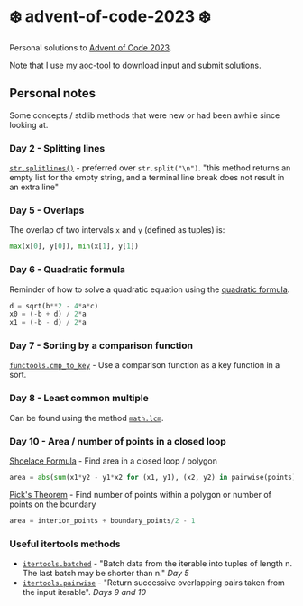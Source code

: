# ❄️ advent-of-code-2023 ❄️

Personal solutions to [Advent of Code 2023](https://adventofcode.com/2023).

Note that I use my [aoc-tool](https://github.com/wesbarnett/aoc-tool) to download input and submit solutions.

## Personal notes

Some concepts / stdlib methods that were new or had been awhile since looking at.

### Day 2 - Splitting lines

[`str.splitlines()`](https://docs.python.org/3/library/stdtypes.html#str.splitlines) - preferred over `str.split("\n")`. "this method returns an empty list for the empty string, and a terminal line break does not result in an extra line"

### Day 5 - Overlaps

The overlap of two intervals `x` and `y` (defined as tuples) is:

```python
max(x[0], y[0]), min(x[1], y[1])
```
 
### Day 6 - Quadratic formula

Reminder of how to solve a quadratic equation using the [quadratic formula](https://en.wikipedia.org/wiki/Quadratic_formula).

```python
d = sqrt(b**2 - 4*a*c)
x0 = (-b + d) / 2*a
x1 = (-b - d) / 2*a
```

### Day 7 - Sorting by a comparison function

[`functools.cmp_to_key`](https://docs.python.org/3/library/functools.html) - Use a comparison function as a key function in a sort.

### Day 8 - Least common multiple

Can be found using the method [`math.lcm`](https://docs.python.org/3/library/math.html#math.lcm).

### Day 10 - Area / number of points in a closed loop

[Shoelace Formula](https://en.wikipedia.org/wiki/Shoelace_formula) - Find area in a closed loop / polygon

```python
area = abs(sum(x1*y2 - y1*x2 for (x1, y1), (x2, y2) in pairwise(points)) / 2)
```

[Pick's Theorem](https://en.wikipedia.org/wiki/Pick's_theorem) - Find number of points within a polygon or number of points on the boundary

```python
area = interior_points + boundary_points/2 - 1
```

### Useful itertools methods

* [`itertools.batched`](https://docs.python.org/3/library/itertools.html#itertools.batched) - "Batch data from the iterable into tuples of length n. The last batch may be shorter than n." *Day 5*
* [`itertools.pairwise`](https://docs.python.org/3/library/itertools.html#itertools.pairwise) - "Return successive overlapping pairs taken from the input iterable". *Days 9 and 10*
